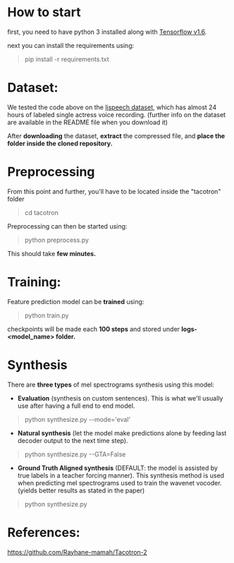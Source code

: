 # How to start
first, you need to have python 3 installed along with [Tensorflow v1.6](https://www.tensorflow.org/install/).

next you can install the requirements using:

> pip install -r requirements.txt

# Dataset:
We tested the code above on the [ljspeech dataset](https://keithito.com/LJ-Speech-Dataset/), which has almost 24 hours of labeled single actress voice recording. (further info on the dataset are available in the README file when you download it)

After **downloading** the dataset, **extract** the compressed file, and **place the folder inside the cloned repository.**

# Preprocessing

From this point and further, you'll have to be located inside the "tacotron" folder

> cd tacotron

Preprocessing can then be started using: 

> python preprocess.py

This should take **few minutes.**

# Training:
Feature prediction model can be **trained** using:

> python train.py

checkpoints will be made each **100 steps** and stored under **logs-<model_name> folder.**

# Synthesis
There are **three types** of mel spectrograms synthesis using this model:

- **Evaluation** (synthesis on custom sentences). This is what we'll usually use after having a full end to end model.

> python synthesize.py --mode='eval'

- **Natural synthesis** (let the model make predictions alone by feeding last decoder output to the next time step).

> python synthesize.py --GTA=False

- **Ground Truth Aligned synthesis** (DEFAULT: the model is assisted by true labels in a teacher forcing manner). This synthesis method is used when predicting mel spectrograms used to train the wavenet vocoder. (yields better results as stated in the paper)

> python synthesize.py


# References:
 https://github.com/Rayhane-mamah/Tacotron-2
